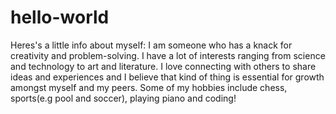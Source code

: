 # hello-world
Heres's a little info about myself:
I am someone who has a knack for creativity and problem-solving. I have a lot of interests ranging from science and technology to art and literature. I love connecting with others to share ideas and experiences and I believe that kind of thing is essential for growth amongst myself and my peers. Some of my hobbies include chess, sports(e.g pool and soccer), playing piano and coding!
